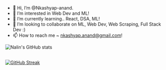 - 👋 Hi, I’m @Nkashyap-anand.
- 👀 I’m interested in Web Dev and ML!
- 🌱 I’m currently learning.. React, DSA, ML!
- 💞️ I’m looking to collaborate on ML, Web Dev, Web Scraping, Full Stack Dev :)
- 📫 How to reach me ~ nkashyap.anand@gmail.com!

<!---
Nkashyap-anand/Nkashyap-anand is a ✨ special ✨ repository because its `README.md` (this file) appears on your GitHub profile.
You can click the Preview link to take a look at your changes.
--->


![Nalin's GitHub stats](https://github-readme-stats.vercel.app/api?username=Nkashyap-anand&theme=dark&show_icons=true)    
<br>

[![GitHub Streak](https://github-readme-streak-stats.herokuapp.com/?user=Nkashyap-anand&theme=dark)](https://git.io/streak-stats)

<br>
